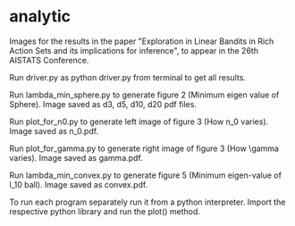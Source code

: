 # analytic
Images for the results in the paper "Exploration in Linear Bandits in Rich Action Sets and its implications for inference", to appear in the 26th AISTATS Conference.


Run driver.py as python driver.py from terminal to get all results.

Run lambda_min_sphere.py to generate figure 2 (Minimum eigen value of Sphere). Image saved as d3, d5, d10, d20 pdf files.

Run plot_for_n0.py to generate left image of figure 3 (How n_0 varies). Image saved as n_0.pdf.

Run plot_for_gamma.py to generate right image of figure 3 (How \gamma varies). Image saved as gamma.pdf.

Run lambda_min_convex.py to generate figure 5 (Minimum eigen-value of l_10 ball). Image saved as convex.pdf.

To run each program separately run it from a python interpreter. Import the respective python library and run the plot() method.
